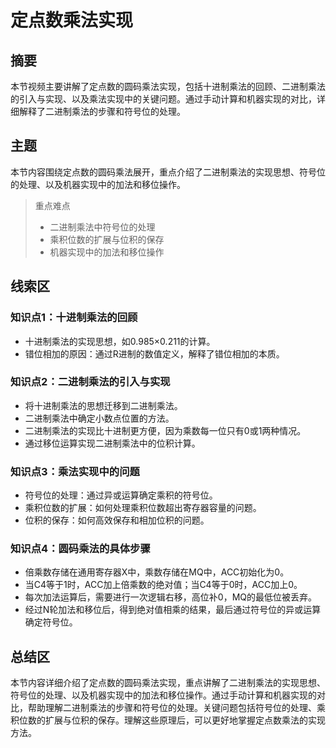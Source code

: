 # 定点数乘法实现

## 摘要
本节视频主要讲解了定点数的圆码乘法实现，包括十进制乘法的回顾、二进制乘法的引入与实现、以及乘法实现中的关键问题。通过手动计算和机器实现的对比，详细解释了二进制乘法的步骤和符号位的处理。

## 主题
本节内容围绕定点数的圆码乘法展开，重点介绍了二进制乘法的实现思想、符号位的处理、以及机器实现中的加法和移位操作。

> 重点难点
>
> - 二进制乘法中符号位的处理
> - 乘积位数的扩展与位积的保存
> - 机器实现中的加法和移位操作

## 线索区

### 知识点1：十进制乘法的回顾
- 十进制乘法的实现思想，如0.985×0.211的计算。
- 错位相加的原因：通过R进制的数值定义，解释了错位相加的本质。

### 知识点2：二进制乘法的引入与实现
- 将十进制乘法的思想迁移到二进制乘法。
- 二进制乘法中确定小数点位置的方法。
- 二进制乘法的实现比十进制更方便，因为乘数每一位只有0或1两种情况。
- 通过移位运算实现二进制乘法中的位积计算。

### 知识点3：乘法实现中的问题
- 符号位的处理：通过异或运算确定乘积的符号位。
- 乘积位数的扩展：如何处理乘积位数超出寄存器容量的问题。
- 位积的保存：如何高效保存和相加位积的问题。

### 知识点4：圆码乘法的具体步骤
- 倍乘数存储在通用寄存器X中，乘数存储在MQ中，ACC初始化为0。
- 当C4等于1时，ACC加上倍乘数的绝对值；当C4等于0时，ACC加上0。
- 每次加法运算后，需要进行一次逻辑右移，高位补0，MQ的最低位被丢弃。
- 经过N轮加法和移位后，得到绝对值相乘的结果，最后通过符号位的异或运算确定符号位。

## 总结区
本节内容详细介绍了定点数的圆码乘法实现，重点讲解了二进制乘法的实现思想、符号位的处理、以及机器实现中的加法和移位操作。通过手动计算和机器实现的对比，帮助理解二进制乘法的步骤和符号位的处理。关键问题包括符号位的处理、乘积位数的扩展与位积的保存。理解这些原理后，可以更好地掌握定点数乘法的实现方法。